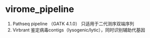 # virome_pipeline
1. Pathseq pipeline （GATK 4.1.0）
只适用于二代测序双端序列
2. Virbrant 鉴定病毒contigs（lysogenic/lytic），同时识别辅助代基因
